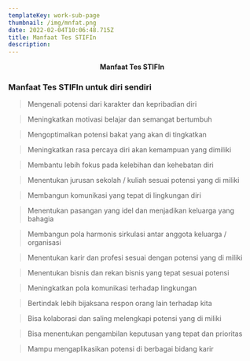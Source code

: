 ```yaml
---
templateKey: work-sub-page
thumbnail: /img/mnfat.png
date: 2022-02-04T10:06:48.715Z
title: Manfaat Tes STIFIn
description: 
---
```

<!-- ![clay-images-17](/img/clay-images-17.jpg)

![clay-images-15](/img/clay-images-15.jpg) -->

<p align="center"><b>Manfaat Tes STIFIn</b></p>


### Manfaat Tes STIFIn untuk diri sendiri
> Mengenali potensi dari karakter dan kepribadian diri
  

> Meningkatkan motivasi belajar dan semangat bertumbuh

> Mengoptimalkan potensi bakat yang akan di tingkatkan

> Meningkatkan rasa percaya diri akan kemampuan yang dimiliki

> Membantu lebih fokus pada kelebihan dan kehebatan diri

> Menentukan jurusan sekolah / kuliah sesuai potensi yang di miliki

> Membangun komunikasi yang tepat di lingkungan diri

> Menentukan pasangan yang idel dan menjadikan keluarga yang bahagia

> Membangun pola harmonis sirkulasi antar anggota keluarga / organisasi

> Menentukan karir dan profesi sesuai dengan potensi yang di miliki

> Menentukan bisnis dan rekan bisnis yang tepat sesuai potensi

> Meningkatkan pola komunikasi terhadap lingkungan

> Bertindak lebih bijaksana respon orang lain terhadap kita

> Bisa kolaborasi dan saling melengkapi potensi yang di miliki

> Bisa menentukan pengambilan keputusan yang tepat dan prioritas

> Mampu mengaplikasikan potensi di berbagai bidang karir